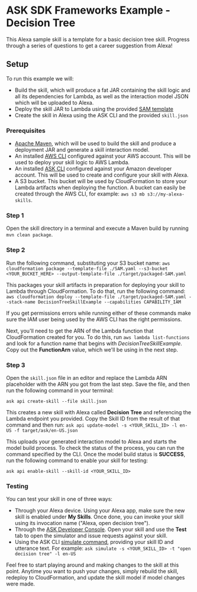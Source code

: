 # ASK SDK Frameworks Example - Decision Tree
This Alexa sample skill is a template for a basic decision tree skill. Progress through a series of questions to get a career suggestion from Alexa!

## Setup
To run this example we will:
- Build the skill, which will produce a fat JAR containing the skill logic and all its dependencies for Lambda, as well as the interaction model JSON which will be uploaded to Alexa.
- Deploy the skill JAR to Lambda using the provided [SAM template](https://docs.aws.amazon.com/lambda/latest/dg/serverless_app.html)
- Create the skill in Alexa using the ASK CLI and the provided `skill.json`

### Prerequisites
- [Apache Maven](https://maven.apache.org/), which will be used to build the skill and produce a deployment JAR and generate a skill interaction model.
- An installed [AWS CLI](https://aws.amazon.com/cli/) configured against your AWS account. This will be used to deploy your skill logic to AWS Lambda.
- An installed [ASK CLI](https://developer.amazon.com/docs/smapi/quick-start-alexa-skills-kit-command-line-interface.html) configured against your Amazon developer account. This will be used to create and configure your skill with Alexa.
- A S3 bucket. This bucket will be used by CloudFormation to store your Lambda artifacts when deploying the function. A bucket can easily be created through the AWS CLI, for example: `aws s3 mb s3://my-alexa-skills`.

### Step 1
Open the skill directory in a terminal and execute a Maven build by running `mvn clean package`.

### Step 2
Run the following command, substituting your S3 bucket name:
`aws cloudformation package --template-file ./SAM.yaml --s3-bucket <YOUR_BUCKET_HERE> --output-template-file ./target/packaged-SAM.yaml`

This packages your skill artifacts in preparation for deploying your skill to Lambda through CloudFormation. To do that, run the following command:
`aws cloudformation deploy --template-file ./target/packaged-SAM.yaml --stack-name DecisionTreeSkillExample --capabilities CAPABILITY_IAM`

If you get permissions errors while running either of these commands make sure the IAM user being used by the AWS CLI has the right permissions.

Next, you'll need to get the ARN of the Lambda function that CloudFormation created for you. To do this, run `aws lambda list-functions` and look for a function name that begins with *DecisionTreeSkillExample*. Copy out the **FunctionArn** value, which we'll be using in the next step.

### Step 3
Open the `skill.json` file in an editor and replace the Lambda ARN placeholder with the ARN you got from the last step. Save the file, and then run the following command in your terminal:

`ask api create-skill --file skill.json`

This creates a new skill with Alexa called **Decision Tree** and referencing the Lambda endpoint you provided. Copy the Skill ID from the result of that command and then run:
`ask api update-model -s <YOUR_SKILL_ID> -l en-US -f target/ask/en-US.json`

This uploads your generated interaction model to Alexa and starts the model build process. To check the status of the process, you can run the command specified by the CLI. Once the model build status is **SUCCESS**, run the following command to enable your skill for testing:

`ask api enable-skill --skill-id <YOUR_SKILL_ID> `

### Testing
You can test your skill in one of three ways:
- Through your Alexa device. Using your Alexa app, make sure the new skill is enabled under **My Skills**. Once done, you can invoke your skill using its invocation name ("Alexa, open decision tree").
- Through the [ASK Developer Console](https://developer.amazon.com/alexa/console/ask). Open your skill and use the **Test** tab to open the simulator and issue requests against your skill.
- Using the ASK CLI [simulate command](https://developer.amazon.com/docs/smapi/ask-cli-command-reference.html#simulate-command), providing your skill ID and utterance text. For example: `ask simulate -s <YOUR_SKILL_ID> -t "open decision tree" -l en-US`

Feel free to start playing around and making changes to the skill at this point. Anytime you want to push your changes, simply rebuild the skill, redeploy to CloudFormation, and update the skill model if model changes were made.